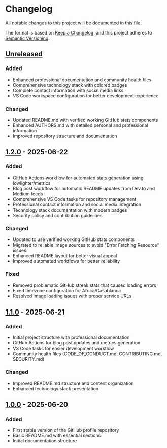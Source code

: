 # Changelog

All notable changes to this project will be documented in this file.

The format is based on [Keep a Changelog](https://keepachangelog.com/en/1.0.0/),
and this project adheres to [Semantic Versioning](https://semver.org/spec/v2.0.0.html).

## [Unreleased]

### Added

- Enhanced professional documentation and community health files
- Comprehensive technology stack with colored badges
- Complete contact information with social media links
- VS Code workspace configuration for better development experience

### Changed

- Updated README.md with verified working GitHub stats components
- Enhanced AUTHORS.md with detailed personal and professional information
- Improved repository structure and documentation

## [1.2.0] - 2025-06-22

### Added

- GitHub Actions workflow for automated stats generation using lowlighter/metrics
- Blog post workflow for automatic README updates from Dev.to and Medium feeds
- Comprehensive VS Code tasks for repository management
- Professional contact information and social media integration
- Technology stack documentation with modern badges
- Security policy and contribution guidelines

### Changed

- Updated to use verified working GitHub stats components
- Migrated to reliable image sources to avoid "Error Fetching Resource" issues
- Enhanced README layout for better visual appeal
- Improved automated workflows for better reliability

### Fixed

- Removed problematic GitHub streak stats that caused loading errors
- Fixed timezone configuration for Africa/Casablanca
- Resolved image loading issues with proper service URLs

## [1.1.0] - 2025-06-21

### Added

- Initial project structure with professional documentation
- GitHub Actions for blog post updates and metrics generation
- VS Code tasks for easier development workflow
- Community health files (CODE_OF_CONDUCT.md, CONTRIBUTING.md, SECURITY.md)

### Changed

- Improved README.md structure and content organization
- Enhanced technology stack presentation

## [1.0.0] - 2025-06-20

### Added

- First stable version of the GitHub profile repository
- Basic README.md with essential sections
- Initial documentation structure

[Unreleased]: https://github.com/omar-el-mountassir/omar-el-mountassir/compare/v1.2.0...HEAD
[1.2.0]: https://github.com/omar-el-mountassir/omar-el-mountassir/compare/v1.1.0...v1.2.0
[1.1.0]: https://github.com/omar-el-mountassir/omar-el-mountassir/compare/v1.0.0...v1.1.0
[1.0.0]: https://github.com/omar-el-mountassir/omar-el-mountassir/releases/tag/v1.0.0
